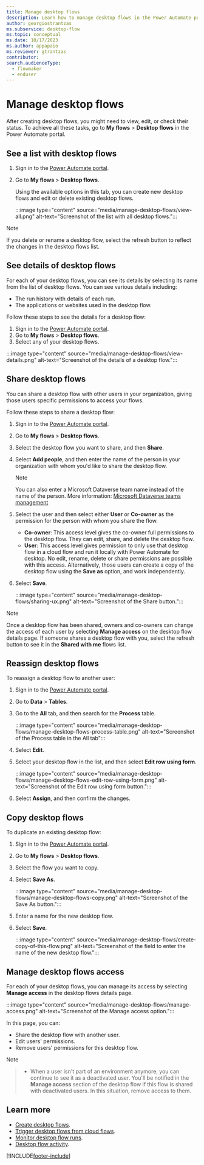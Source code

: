 ```yaml
---
title: Manage desktop flows
description: Learn how to manage desktop flows in the Power Automate portal.
author: georgiostrantzas
ms.subservice: desktop-flow
ms.topic: conceptual
ms.date: 10/17/2023
ms.author: appapaio
ms.reviewer: gtrantzas
contributor:
search.audienceType: 
  - flowmaker
  - enduser
---
```


# Manage desktop flows

After creating desktop flows, you might need to view, edit, or check their status. To achieve all these tasks, go to **My flows** > **Desktop flows** in the Power Automate portal.

## See a list with desktop flows

1. Sign in to the [Power Automate portal](https://powerautomate.microsoft.com).

1. Go to **My flows** > **Desktop flows**.

   Using the available options in this tab, you can create new desktop flows and edit or delete existing desktop flows.

   :::image type="content" source="media/manage-desktop-flows/view-all.png" alt-text="Screenshot of the list with all desktop flows.":::

> [!NOTE]
> If you delete or rename a desktop flow, select the refresh button to reflect the changes in the desktop flows list.

## See details of desktop flows

For each of your desktop flows, you can see its details by selecting its name from the list of desktop flows. You can see various details including:

- The run history with details of each run.
- The applications or websites used in the desktop flow.

Follow these steps to see the details for a desktop flow:

1. Sign in to the [Power Automate portal](https://powerautomate.microsoft.com).
1. Go to **My flows** > **Desktop flows**.
1. Select any of your desktop flows.

:::image type="content" source="media/manage-desktop-flows/view-details.png" alt-text="Screenshot of the details of a desktop flow.":::

## Share desktop flows

You can share a desktop flow with other users in your organization, giving those users specific permissions to access your flows.

Follow these steps to share a desktop flow:

1. Sign in to the [Power Automate portal](https://powerautomate.microsoft.com).
1. Go to **My flows** > **Desktop flows**.
1. Select the desktop flow you want to share, and then **Share**.
1. Select **Add people**, and then enter the name of the person in your organization with whom you'd like to share the desktop flow.

   > [!NOTE]
   >
   > You can also enter a Microsoft Dataverse team name instead of the name of the person. More information: [Microsoft Dataverse teams management](/power-platform/admin/manage-teams)
   
5. Select the user and then select either **User** or **Co-owner** as the permission for the person with whom you share the flow.

    - **Co-owner**: This access level gives the co-owner full permissions to the desktop flow. They can edit, share, and delete the desktop flow.
    - **User**: This access level gives permission to only use that desktop flow in a cloud flow and run it locally with Power Automate for desktop. No edit, rename, delete or share permissions are possible with this access. Alternatively, those users can create a copy of the desktop flow using the **Save as** option, and work independently.

6. Select **Save**.

   :::image type="content" source="media/manage-desktop-flows/sharing-ux.png" alt-text="Screenshot of the Share button.":::

> [!NOTE]
>
> Once a desktop flow has been shared, owners and co-owners can change the access of each user by selecting **Manage access** on the desktop flow details page.
> If someone shares a desktop flow with you, select the refresh button to see it in the **Shared with me** flows list.

## Reassign desktop flows

To reassign a desktop flow to another user:

1. Sign in to the [Power Automate portal](https://powerautomate.microsoft.com).
1. Go to **Data** > **Tables**.
1. Go to the **All** tab, and then search for the **Process** table.

    :::image type="content" source="media/manage-desktop-flows/manage-desktop-flows-process-table.png" alt-text="Screenshot of the Process table in the All tab":::

1. Select **Edit**.
1. Select your desktop flow in the list, and then select **Edit row using form**.

    :::image type="content" source="media/manage-desktop-flows/manage-desktop-flows-edit-row-using-form.png" alt-text="Screenshot of the Edit row using form button.":::

1. Select **Assign**, and then confirm the changes.

## Copy desktop flows

To duplicate an existing desktop flow:

1. Sign in to the [Power Automate portal](https://powerautomate.microsoft.com).
1. Go to **My flows** > **Desktop flows**.
1. Select the flow you want to copy.
1. Select **Save As**.

    :::image type="content" source="media/manage-desktop-flows/manage-desktop-flows-copy.png" alt-text="Screenshot of the Save As button.":::

1. Enter a name for the new desktop flow.
1. Select **Save**.

   :::image type="content" source="media/manage-desktop-flows/create-copy-of-this-flow.png" alt-text="Screenshot of the field to enter the name of the new desktop flow.":::

## Manage desktop flows access

For each of your desktop flows, you can manage its access by selecting **Manage access** in the desktop flows details page.

:::image type="content" source="media/manage-desktop-flows/manage-access.png" alt-text="Screenshot of the Manage access option.":::

In this page, you can:

- Share the desktop flow with another user.
- Edit users' permissions.
- Remove users' permissions for this desktop flow.

> [!NOTE]
>
> > - When a user isn't part of an environment anymore, you can continue to see it as a deactivated user. You'll be notified in the **Manage access** section of the desktop flow if this flow is shared with deactivated users. In this situation, remove access to them.

## Learn more

- [Create desktop flows](create-flow.md).
- [Trigger desktop flows from cloud flows](trigger-desktop-flows.md).
- [Monitor desktop flow runs](monitor-desktop-flow-runs.md).
- [Desktop flow activity](desktop-flow-activity.md).

[!INCLUDE[footer-include](../includes/footer-banner.md)]
